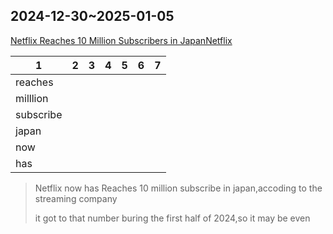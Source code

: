 ## 2024-12-30~2025-01-05

[Netflix Reaches 10 Million Subscribers in JapanNetflix](https://engoo.com/app/daily-news/article/netflix-reaches-10-million-subscribers-in-japan/Bn0tELPgEe-1iicwphGL4Q)

| 1         | 2    | 3    | 4    | 5    | 6    | 7    |
| --------- | ---- | ---- | ---- | ---- | ---- | ---- |
| reaches   |      |      |      |      |      |      |
| milllion  |      |      |      |      |      |      |
| subscribe |      |      |      |      |      |      |
| japan     |      |      |      |      |      |      |
| now       |      |      |      |      |      |      |
| has       |      |      |      |      |      |      |

> Netflix now has Reaches 10 million subscribe in japan,accoding to the streaming company
>
> it got to that number buring the first half of 2024,so it may be even 

